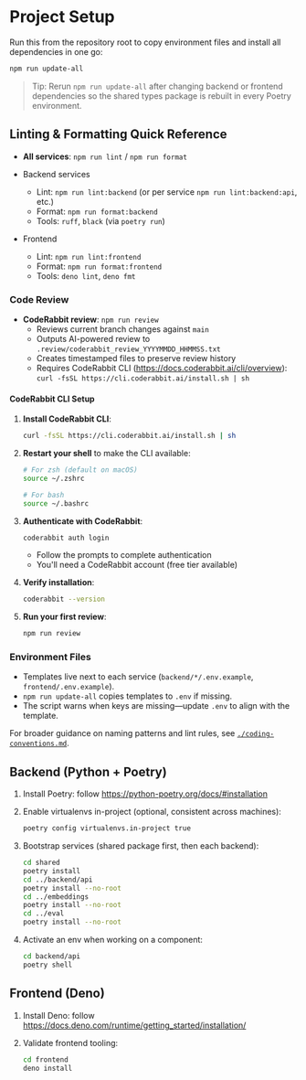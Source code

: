 # Project Setup

Run this from the repository root to copy environment files and install all dependencies in one go:

```bash
npm run update-all
```

> Tip: Rerun `npm run update-all` after changing backend or frontend dependencies so the shared types package is rebuilt in every Poetry environment.

## Linting & Formatting Quick Reference

- **All services**: `npm run lint` / `npm run format`

- Backend services
  - Lint: `npm run lint:backend` (or per service `npm run lint:backend:api`, etc.)
  - Format: `npm run format:backend`
  - Tools: `ruff`, `black` (via `poetry run`)

- Frontend
  - Lint: `npm run lint:frontend`
  - Format: `npm run format:frontend`
  - Tools: `deno lint`, `deno fmt`

### Code Review

- **CodeRabbit review**: `npm run review`
  - Reviews current branch changes against `main`
  - Outputs AI-powered review to `.review/coderabbit_review_YYYYMMDD_HHMMSS.txt`
  - Creates timestamped files to preserve review history
  - Requires CodeRabbit CLI (<https://docs.coderabbit.ai/cli/overview>): `curl -fsSL https://cli.coderabbit.ai/install.sh | sh`

#### CodeRabbit CLI Setup

1. **Install CodeRabbit CLI**:

   ```bash
   curl -fsSL https://cli.coderabbit.ai/install.sh | sh
   ```

2. **Restart your shell** to make the CLI available:

   ```bash
   # For zsh (default on macOS)
   source ~/.zshrc
   
   # For bash
   source ~/.bashrc
   ```

3. **Authenticate with CodeRabbit**:

   ```bash
   coderabbit auth login
   ```

   - Follow the prompts to complete authentication
   - You'll need a CodeRabbit account (free tier available)

4. **Verify installation**:

   ```bash
   coderabbit --version
   ```

5. **Run your first review**:

   ```bash
   npm run review
   ```

### Environment Files

- Templates live next to each service (`backend/*/.env.example`, `frontend/.env.example`).
- `npm run update-all` copies templates to `.env` if missing.
- The script warns when keys are missing—update `.env` to align with the template.

For broader guidance on naming patterns and lint rules, see [`./coding-conventions.md`](./coding-conventions.md).


## Backend (Python + Poetry)

1. Install Poetry: follow <https://python-poetry.org/docs/#installation>

2. Enable virtualenvs in-project (optional, consistent across machines):

   ```bash
   poetry config virtualenvs.in-project true
   ```

3. Bootstrap services (shared package first, then each backend):

   ```bash
   cd shared
   poetry install
   cd ../backend/api
   poetry install --no-root
   cd ../embeddings
   poetry install --no-root
   cd ../eval
   poetry install --no-root
   ```

4. Activate an env when working on a component:

   ```bash
   cd backend/api
   poetry shell
   ```

## Frontend (Deno)

1. Install Deno: follow <https://docs.deno.com/runtime/getting_started/installation/>

2. Validate frontend tooling:

   ```bash
   cd frontend
   deno install
   ```

